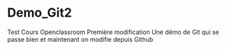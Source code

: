 # Demo_Git2
Test Cours Openclassroom
Première modification
Une démo de Git qui se passe bien et maintenant on  modifie depuis Github

